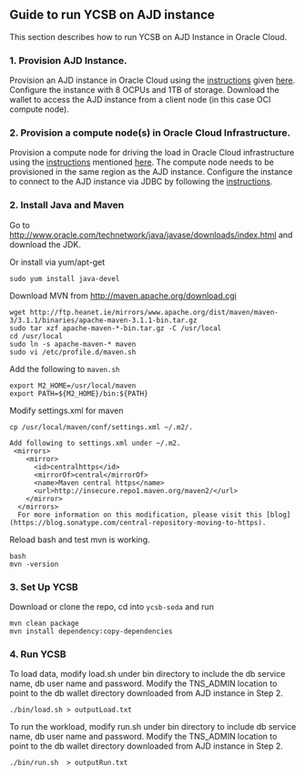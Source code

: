 ## Guide to run YCSB on AJD instance

This section describes how to run YCSB on AJD Instance in Oracle Cloud.

### 1. Provision AJD Instance.

Provision an AJD instance in Oracle Cloud using the [instructions](https://docs.oracle.com/en/cloud/paas/autonomous-json-database/) given [here](https://docs.oracle.com/en/cloud/paas/autonomous-json-database/).
Configure the instance with 8 OCPUs and 1TB of storage. Download the wallet to access the AJD instance from a client node (in this case OCI compute node). 


### 2. Provision a compute node(s) in Oracle Cloud Infrastructure.   

Provision a compute node for driving the load in Oracle Cloud infrastructure using the [instructions](https://docs.oracle.com/en-us/iaas/Content/Compute/Tasks/launchinginstance.htm#Creating_an_Instance) mentioned [here](https://docs.oracle.com/en-us/iaas/Content/Compute/Tasks/launchinginstance.htm#Creating_an_Instance).
The compute node needs to be provisioned in the same region as the AJD instance. Configure the instance to connect to the AJD instance via JDBC by following the [instructions](https://docs.oracle.com/en/cloud/paas/autonomous-database/adbsa/connect-jdbc-thin-wallet.html#GUID-5ED3C08C-1A84-4E5A-B07A-A5114951AA9E).

### 2. Install Java and Maven

Go to http://www.oracle.com/technetwork/java/javase/downloads/index.html and download the JDK.

Or install via yum/apt-get

    sudo yum install java-devel

Download MVN from http://maven.apache.org/download.cgi

    wget http://ftp.heanet.ie/mirrors/www.apache.org/dist/maven/maven-3/3.1.1/binaries/apache-maven-3.1.1-bin.tar.gz
    sudo tar xzf apache-maven-*-bin.tar.gz -C /usr/local
    cd /usr/local
    sudo ln -s apache-maven-* maven
    sudo vi /etc/profile.d/maven.sh

Add the following to `maven.sh`

    export M2_HOME=/usr/local/maven
    export PATH=${M2_HOME}/bin:${PATH}

Modify settings.xml for maven

    cp /usr/local/maven/conf/settings.xml ~/.m2/.
    
    Add following to settings.xml under ~/.m2.
     <mirrors>
        <mirror>
          <id>centralhttps</id>
          <mirrorOf>central</mirrorOf>
          <name>Maven central https</name>
          <url>http://insecure.repo1.maven.org/maven2/</url>
        </mirror>
      </mirrors>
      For more information on this modification, please visit this [blog](https://blog.sonatype.com/central-repository-moving-to-https).

Reload bash and test mvn is working.

    bash
    mvn -version

### 3. Set Up YCSB

Download or clone the repo, cd into `ycsb-soda` and run

    mvn clean package
    mvn install dependency:copy-dependencies

### 4. Run YCSB

To load data, modify load.sh under bin directory to include the db service name, db user name and 
password. Modify the TNS_ADMIN location to point to the db wallet directory downloaded from AJD 
instance in Step 2.

    ./bin/load.sh > outputLoad.txt

To run the workload, modify run.sh under bin directory to include db service name, db user name and
password. Modify the TNS_ADMIN location to point to the db wallet directory downloaded from AJD 
instance in Step 2. 

    ./bin/run.sh  > outputRun.txt


